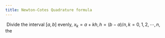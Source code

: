 ```yaml
---
title: Newton-Cotes Quadrature formula
---
```


​	Divide the interval $[a, b]$ evenly, $x_k = a+kh, h = (b-a)/n, k=0,1,2, \cdots, n,$ the 